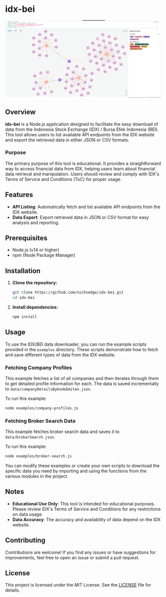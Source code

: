 # idx-bei

![neo4j-network-analysis](neo4j-network-analysis.png)

## Overview
**idx-bei** is a Node.js application designed to facilitate the easy download of data from the Indonesia Stock Exchange (IDX) / Bursa Efek Indonesia (BEI). This tool allows users to list available API endpoints from the IDX website and export the retrieved data in either JSON or CSV formats.

### Purpose
The primary purpose of this tool is educational. It provides a straightforward way to access financial data from IDX, helping users learn about financial data retrieval and manipulation. Users should review and comply with IDX's Terms of Service and Conditions (ToC) for proper usage.

## Features
- **API Listing**: Automatically fetch and list available API endpoints from the IDX website.
- **Data Export**: Export retrieved data in JSON or CSV format for easy analysis and reporting.

## Prerequisites
- Node.js (v14 or higher)
- npm (Node Package Manager)

## Installation

1. **Clone the repository:**
   ```bash
   git clone https://github.com/nichsedge/idx-bei.git
   cd idx-bei
   ```

2. **Install dependencies:**
   ```bash
   npm install
   ```

## Usage

To use the IDX/BEI data downloader, you can run the example scripts provided in the `examples` directory. These scripts demonstrate how to fetch and save different types of data from the IDX website.

### Fetching Company Profiles

This example fetches a list of all companies and then iterates through them to get detailed profile information for each. The data is saved incrementally to `data/companyDetailsByKodeEmiten.json`.

To run this example:
```bash
node examples/company-profiles.js
```

### Fetching Broker Search Data

This example fetches broker search data and saves it to `data/brokerSearch.json`.

To run this example:
```bash
node examples/broker-search.js
```

You can modify these examples or create your own scripts to download the specific data you need by importing and using the functions from the various modules in the project.

## Notes
- **Educational Use Only**: This tool is intended for educational purposes. Please review IDX's Terms of Service and Conditions for any restrictions on data usage.
- **Data Accuracy**: The accuracy and availability of data depend on the IDX website.

## Contributing
Contributions are welcome! If you find any issues or have suggestions for improvements, feel free to open an issue or submit a pull request.

## License
This project is licensed under the MIT License. See the [LICENSE](LICENSE) file for details.

